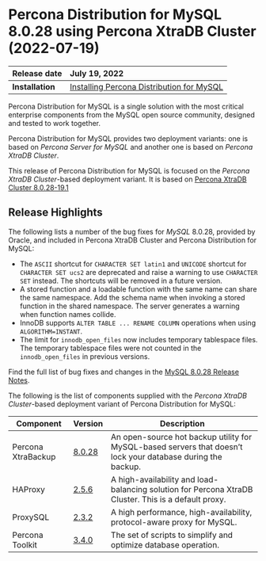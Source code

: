 # Percona Distribution for MySQL 8.0.28 using Percona XtraDB Cluster (2022-07-19)

| Release date    | July 19, 2022 |
| :-------------- | :--------------- |
|**Installation** | [Installing Percona Distribution for MySQL](installing.md)|

Percona Distribution for MySQL is a single solution with the most critical enterprise components from the MySQL open source community, designed and tested to work together.

Percona Distribution for MySQL provides two deployment variants: one is based on *Percona Server for MySQL* and another one is based on *Percona XtraDB Cluster*. 

This release of Percona Distribution for MySQL is focused on the *Percona XtraDB Cluster*-based deployment variant. It is based on [Percona XtraDB Cluster 8.0.28-19.1](https://www.percona.com/doc/percona-xtradb-cluster/8.0/release-notes/Percona-XtraDB-Cluster-8.0.28-19.1.html)

## Release Highlights

The following lists a number of the bug fixes for *MySQL* 8.0.28, provided by Oracle, and included in Percona XtraDB Cluster and Percona Distribution for MySQL:


* The ``ASCII`` shortcut for ``CHARACTER SET latin1`` and ``UNICODE`` shortcut for ``CHARACTER SET ucs2`` are deprecated and raise a warning to use ``CHARACTER SET`` instead. The shortcuts will be removed in a future version.
* A stored function and a loadable function with the same name can share the same namespace. Add the schema name when invoking a stored function in the shared namespace. The server generates a warning when function names collide.
* InnoDB supports ``ALTER TABLE ... RENAME COLUMN`` operations when using ``ALGORITHM=INSTANT``. 
* The limit for ``innodb_open_files`` now includes temporary tablespace files. The temporary tablespace files were not counted in the ``innodb_open_files`` in previous versions. 

Find the full list of bug fixes and changes in the [MySQL 8.0.28 Release Notes](https://dev.mysql.com/doc/relnotes/mysql/8.0/en/news-8-0-28.html).

The following is the list of components supplied with the *Percona XtraDB Cluster*-based deployment variant of Percona Distribution for MySQL:

| Component           | Version   | Description                                |
| ------------------- | --------- | -------------------------------------------|
| Percona XtraBackup  | [8.0.28](https://docs.percona.com/percona-xtrabackup/8.0/release-notes/8.0/8.0.28-21.0.html)    | An open-source hot backup utility for MySQL-based servers that doesn’t lock your database during the backup.|
| HAProxy             | [2.5.6](http://git.haproxy.org/?p=haproxy-2.5.git;a=commit;h=ba44b431294b6ddb65d5841632789dabf253439d) | A high-availability and load-balancing solution for Percona XtraDB Cluster. This is a default proxy.|
| ProxySQL            | [2.3.2](https://docs.percona.com/proxysql/release-notes-2.3.2-1.html)     | A high performance, high-availability, protocol-aware proxy for MySQL.          |
| Percona Toolkit     | [3.4.0](https://www.percona.com/doc/percona-toolkit/LATEST/release_notes.html#v3-4-0-released-)     | The set of scripts to simplify and optimize database operation. |
